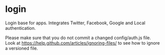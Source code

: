 login
=====

Login base for apps. Integrates Twitter, Facebook, Google and Local authentication.

Please make sure that you do not commit a changed config/auth.js file. Look at https://help.github.com/articles/ignoring-files/ to see how to ignore a versioned file.
